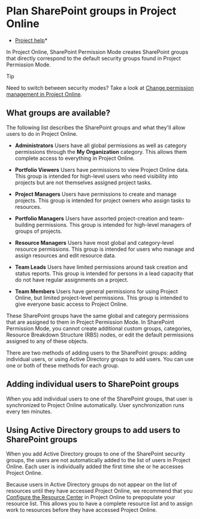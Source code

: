 
# Plan SharePoint groups in Project Online

 * [Project help](afac1e38-1219-4a88-bd22-81534778d528.md)* 
  
    
    

In Project Online, SharePoint Permission Mode creates SharePoint groups that directly correspond to the default security groups found in Project Permission Mode.
> [!TIP]
>  Need to switch between security modes? Take a look at [Change permission management in Project Online](3537c79a-1a5f-4b1e-9de0-c437673352c6.md). 
  
    
    


## What groups are available?
<a name="__top"> </a>

The following list describes the SharePoint groups and what they'll allow users to do in Project Online.
  
    
    

- **Administrators** Users have all global permissions as well as category permissions through the **My Organization** category. This allows them complete access to everything in Project Online.
    
  
- **Portfolio Viewers** Users have permissions to view Project Online data. This group is intended for high-level users who need visibility into projects but are not themselves assigned project tasks.
    
  
- **Project Managers** Users have permissions to create and manage projects. This group is intended for project owners who assign tasks to resources.
    
  
- **Portfolio Managers** Users have assorted project-creation and team-building permissions. This group is intended for high-level managers of groups of projects.
    
  
- **Resource Managers** Users have most global and category-level resource permissions. This group is intended for users who manage and assign resources and edit resource data.
    
  
- **Team Leads** Users have limited permissions around task creation and status reports. This group is intended for persons in a lead capacity that do not have regular assignments on a project.
    
  
- **Team Members** Users have general permissions for using Project Online, but limited project-level permissions. This group is intended to give everyone basic access to Project Online.
    
  
These SharePoint groups have the same global and category permissions that are assigned to them in Project Permission Mode. In SharePoint Permission Mode, you cannot create additional custom groups, categories, Resource Breakdown Structure (RBS) nodes, or edit the default permissions assigned to any of these objects.
  
    
    
There are two methods of adding users to the SharePoint groups: adding individual users, or using Active Directory groups to add users. You can use one or both of these methods for each group.
  
    
    

## Adding individual users to SharePoint groups
<a name="__top"> </a>

When you add individual users to one of the SharePoint groups, that user is synchronized to Project Online automatically. User synchronization runs every ten minutes.
  
    
    

## Using Active Directory groups to add users to SharePoint groups
<a name="__top"> </a>

When you add Active Directory groups to one of the SharePoint security groups, the users are not automatically added to the list of users in Project Online. Each user is individually added the first time she or he accesses Project Online. 
  
    
    
Because users in Active Directory groups do not appear on the list of resources until they have accessed Project Online, we recommend that you  [Configure the Resource Center](c2cb242a-adc2-44e3-ac4c-b95f833b3ac3.md) in Project Online to prepopulate your resource list. This allows you to have a complete resource list and to assign work to resources before they have accessed Project Online.
  
    
    
